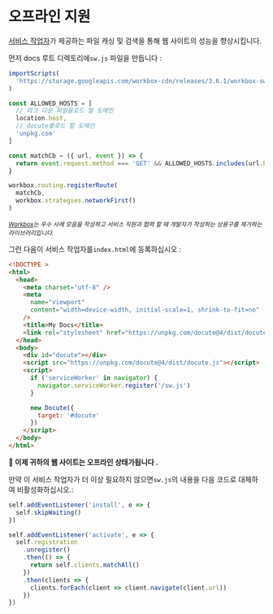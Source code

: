 # 오프라인 지원

[서비스 작업자](https://developer.mozilla.org/docs/Web/API/Service_Worker_API/Using_Service_Workers)가 제공하는 파일 캐싱 및 검색을 통해 웹 사이트의 성능을 향상시킵니다.

먼저 docs 루트 디렉토리에`sw.js` 파일을 만듭니다 :

```js
importScripts(
  'https://storage.googleapis.com/workbox-cdn/releases/3.6.1/workbox-sw.js'
)

const ALLOWED_HOSTS = [
  // 마크 다운 파일을로드 할 도메인
  location.host,
  // docute를로드 할 도메인
  'unpkg.com'
]

const matchCb = ({ url, event }) => {
  return event.request.method === 'GET' && ALLOWED_HOSTS.includes(url.host)
}

workbox.routing.registerRoute(
  matchCb,
  workbox.strategies.networkFirst()
)
```

<sup>_[Workbox](https://developers.google.com/web/tools/workbox/)는 우수 사례 모음을 작성하고 서비스 직원과 협력 할 때 개발자가 작성하는 상용구를 제거하는 라이브러리입니다._</sup>

그런 다음이 서비스 작업자를`index.html`에 등록하십시오 :


```html {highlight:['16-18']}
<!DOCTYPE >
<html>
  <head>
    <meta charset="utf-8" />
    <meta
      name="viewport"
      content="width=device-width, initial-scale=1, shrink-to-fit=no"
    />
    <title>My Docs</title>
    <link rel="stylesheet" href="https://unpkg.com/docute@4/dist/docute.css" />
  </head>
  <body>
    <div id="docute"></div>
    <script src="https://unpkg.com/docute@4/dist/docute.js"></script>
    <script>
      if ('serviceWorker' in navigator) {
        navigator.serviceWorker.register('/sw.js')
      }

      new Docute({
        target: '#docute'
      })
    </script>
  </body>
</html>
```

__🥳 이제 귀하의 웹 사이트는 오프라인 상태가됩니다 .__

만약 이 서비스 작업자가 더 이상 필요하지 않으면`sw.js`의 내용을 다음 코드로 대체하여 비활성화하십시오.:

```js
self.addEventListener('install', e => {
  self.skipWaiting()
})

self.addEventListener('activate', e => {
  self.registration
    .unregister()
    .then(() => {
      return self.clients.matchAll()
    })
    .then(clients => {
      clients.forEach(client => client.navigate(client.url))
    })
})
```
